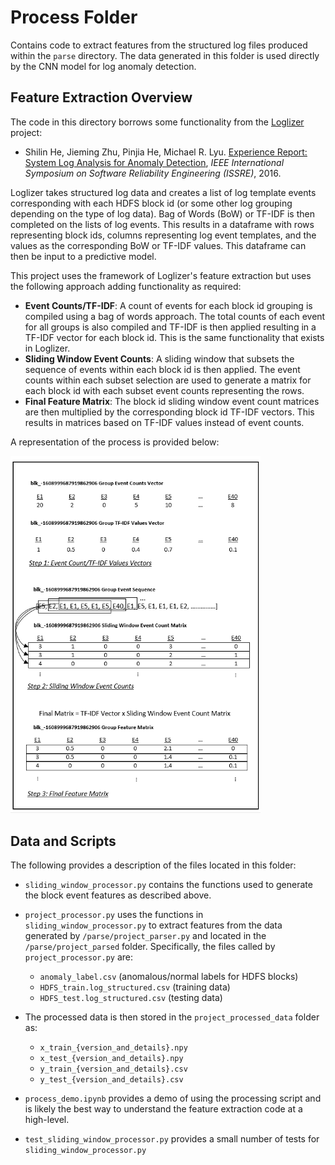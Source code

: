 # Process Folder

Contains code to extract features from the structured log files produced within the `parse` directory. The data generated in this folder is used directly by the CNN model for log anomaly detection.

## Feature Extraction Overview

The code in this directory borrows some functionality from the [Loglizer](https://github.com/logpai/loglizer) project:

- Shilin He, Jieming Zhu, Pinjia He, Michael R. Lyu. [Experience Report: System Log Analysis for Anomaly Detection](https://jiemingzhu.github.io/pub/slhe_issre2016.pdf), *IEEE International Symposium on Software Reliability Engineering (ISSRE)*, 2016.

Loglizer takes structured log data and creates a list of log template events corresponding with each HDFS block id (or some other log grouping depending on the type of log data). Bag of Words (BoW) or TF-IDF is then completed on the lists of log events. This results in a dataframe with rows representing block ids, columns representing log event templates, and the values as the corresponding BoW or TF-IDF values. This dataframe can then be input to a predictive model.

This project uses the framework of Loglizer's feature extraction but uses the following approach adding functionality as required:

- **Event Counts/TF-IDF**: A count of events for each block id grouping is compiled using a bag of words approach. The total counts of each event for all groups is also compiled and TF-IDF is then applied resulting in a TF-IDF vector for each block id. This is the same functionality that exists in Loglizer.
 - **Sliding Window Event Counts**: A sliding window that subsets the sequence of events within each block id is then applied. The event counts within each subset selection are used to generate a matrix for each block id with each subset event counts representing the rows.
 - **Final Feature Matrix**: The block id sliding window event count matrices are then multiplied by the corresponding block id TF-IDF vectors. This results in matrices based on TF-IDF values instead of event counts.

 A representation of the process is provided below:

 <img src="../images/Figure4.PNG" alt="Feature Extraction Process" width="400"/>

## Data and Scripts

The following provides a description of the files located in this folder:

- `sliding_window_processor.py` contains the functions used to generate the block event features as described above.

- `project_processor.py` uses the functions in `sliding_window_processor.py` to extract features from the data generated by `/parse/project_parser.py` and located in the `/parse/project_parsed` folder. Specifically, the files called by `project_processor.py` are:
    - `anomaly_label.csv` (anomalous/normal labels for HDFS blocks)
    - `HDFS_train.log_structured.csv` (training data)
    - `HDFS_test.log_structured.csv` (testing data)
- The processed data is then stored in the `project_processed_data` folder as:
    - `x_train_{version_and_details}.npy`
    - `x_test_{version_and_details}.npy`
    - `y_train_{version_and_details}.csv`
    - `y_test_{version_and_details}.csv`
- `process_demo.ipynb` provides a demo of using the processing script and is likely the best way to understand the feature extraction code at a high-level.

- `test_sliding_window_processor.py` provides a small number of tests for `sliding_window_processor.py`
